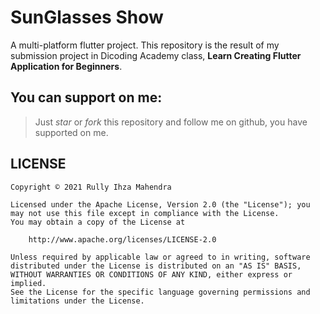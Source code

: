 # SunGlasses Show

A multi-platform flutter project.
This repository is the result of my submission project in Dicoding Academy class, **Learn Creating Flutter Application for Beginners**.

## You can support on me:

> Just *star* or *fork* this repository and follow me on github, you have supported on me.


## LICENSE

```
Copyright © 2021 Rully Ihza Mahendra

Licensed under the Apache License, Version 2.0 (the "License"); you may not use this file except in compliance with the License.
You may obtain a copy of the License at

    http://www.apache.org/licenses/LICENSE-2.0

Unless required by applicable law or agreed to in writing, software distributed under the License is distributed on an "AS IS" BASIS, WITHOUT WARRANTIES OR CONDITIONS OF ANY KIND, either express or implied.
See the License for the specific language governing permissions and limitations under the License.
```